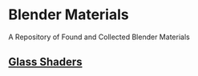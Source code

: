 # Blender Materials
A Repository of Found and Collected Blender Materials

## [Glass Shaders](https://github.com/don1138/blender-materials/tree/main/Glass-Shaders)
